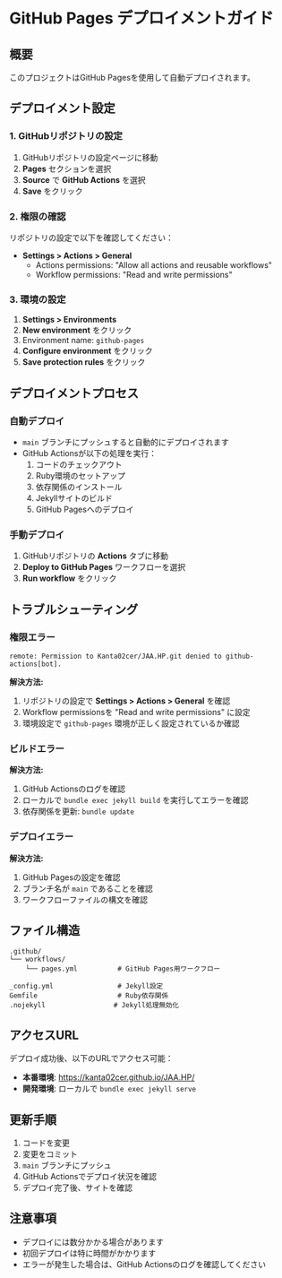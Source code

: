 # GitHub Pages デプロイメントガイド

## 概要

このプロジェクトはGitHub Pagesを使用して自動デプロイされます。

## デプロイメント設定

### 1. GitHubリポジトリの設定

1. GitHubリポジトリの設定ページに移動
2. **Pages** セクションを選択
3. **Source** で **GitHub Actions** を選択
4. **Save** をクリック

### 2. 権限の確認

リポジトリの設定で以下を確認してください：

- **Settings > Actions > General**
  - Actions permissions: "Allow all actions and reusable workflows"
  - Workflow permissions: "Read and write permissions"

### 3. 環境の設定

1. **Settings > Environments**
2. **New environment** をクリック
3. Environment name: `github-pages`
4. **Configure environment** をクリック
5. **Save protection rules** をクリック

## デプロイメントプロセス

### 自動デプロイ

- `main` ブランチにプッシュすると自動的にデプロイされます
- GitHub Actionsが以下の処理を実行：
  1. コードのチェックアウト
  2. Ruby環境のセットアップ
  3. 依存関係のインストール
  4. Jekyllサイトのビルド
  5. GitHub Pagesへのデプロイ

### 手動デプロイ

1. GitHubリポジトリの **Actions** タブに移動
2. **Deploy to GitHub Pages** ワークフローを選択
3. **Run workflow** をクリック

## トラブルシューティング

### 権限エラー

```
remote: Permission to Kanta02cer/JAA.HP.git denied to github-actions[bot].
```

**解決方法:**
1. リポジトリの設定で **Settings > Actions > General** を確認
2. Workflow permissionsを "Read and write permissions" に設定
3. 環境設定で `github-pages` 環境が正しく設定されているか確認

### ビルドエラー

**解決方法:**
1. GitHub Actionsのログを確認
2. ローカルで `bundle exec jekyll build` を実行してエラーを確認
3. 依存関係を更新: `bundle update`

### デプロイエラー

**解決方法:**
1. GitHub Pagesの設定を確認
2. ブランチ名が `main` であることを確認
3. ワークフローファイルの構文を確認

## ファイル構造

```
.github/
└── workflows/
    └── pages.yml          # GitHub Pages用ワークフロー

_config.yml                # Jekyll設定
Gemfile                    # Ruby依存関係
.nojekyll                 # Jekyll処理無効化
```

## アクセスURL

デプロイ成功後、以下のURLでアクセス可能：

- **本番環境**: https://kanta02cer.github.io/JAA.HP/
- **開発環境**: ローカルで `bundle exec jekyll serve`

## 更新手順

1. コードを変更
2. 変更をコミット
3. `main` ブランチにプッシュ
4. GitHub Actionsでデプロイ状況を確認
5. デプロイ完了後、サイトを確認

## 注意事項

- デプロイには数分かかる場合があります
- 初回デプロイは特に時間がかかります
- エラーが発生した場合は、GitHub Actionsのログを確認してください
